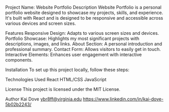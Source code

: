 Project Name: Website Portfolio
Description
Website Portfolio is a personal portfolio website designed to showcase my projects, skills, and experience. It's built with React and is designed to be responsive and accessible across various devices and screen sizes.

Features
Responsive Design: Adapts to various screen sizes and devices.
Portfolio Showcase: Highlights my most significant projects with descriptions, images, and links.
About Section: A personal introduction and professional summary.
Contact Form: Allows visitors to easily get in touch.
Interactive Elements: Enhances user engagement with interactive components.

Installation
To set up this project locally, follow these steps:

Technologies Used
React
HTML/CSS
JavaScript

License
This project is licensed under the MIT License.

Author
Kai Dove
ybr8ff@virginia.edu
https://www.linkedin.com/in/kai-dove-5b02b2243/
